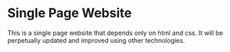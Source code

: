 <strong><h1>Single Page Website</h1></strong>
<p>This is a single page website that depends only on html and css. It will be perpetually updated and improved using other technologies.</p>
